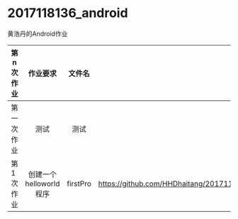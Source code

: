 # 2017118136_android
黄浩丹的Android作业  

| 第n次作业|作业要求|文件名|文件链接|  
|-|:-:|:-:|-:|  
|第一次作业|测试|测试|测试|  
|  第1次作业   | 创建一个helloworld程序 | firstPro|https://github.com/HHDhaitang/2017118136_android/tree/master/firstPro|
